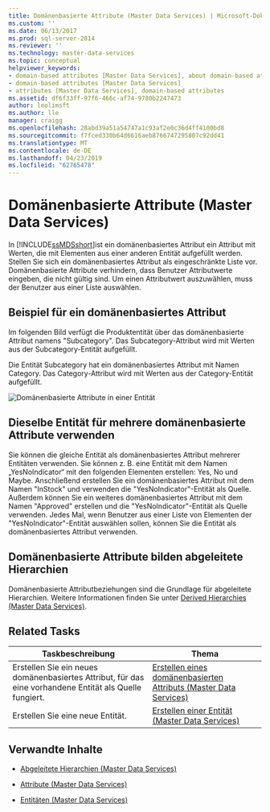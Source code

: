 ```yaml
---
title: Domänenbasierte Attribute (Master Data Services) | Microsoft-Dokumentation
ms.custom: ''
ms.date: 06/13/2017
ms.prod: sql-server-2014
ms.reviewer: ''
ms.technology: master-data-services
ms.topic: conceptual
helpviewer_keywords:
- domain-based attributes [Master Data Services], about domain-based attributes
- domain-based attributes [Master Data Services]
- attributes [Master Data Services], domain-based attributes
ms.assetid: df6f33ff-97f6-466c-af74-9780b2247473
author: leolimsft
ms.author: lle
manager: craigg
ms.openlocfilehash: 28abd39a51a54747a1c93af2e0c36d4ff4100bd8
ms.sourcegitcommit: f7fced330b64d6616aeb8766747295807c92dd41
ms.translationtype: MT
ms.contentlocale: de-DE
ms.lasthandoff: 04/23/2019
ms.locfileid: "62765478"
---
```

# <a name="domain-based-attributes-master-data-services"></a>Domänenbasierte Attribute (Master Data Services)
  In [!INCLUDE[ssMDSshort](../includes/ssmdsshort-md.md)]ist ein domänenbasiertes Attribut ein Attribut mit Werten, die mit Elementen aus einer anderen Entität aufgefüllt werden. Stellen Sie sich ein domänenbasiertes Attribut als eingeschränkte Liste vor. Domänenbasierte Attribute verhindern, dass Benutzer Attributwerte eingeben, die nicht gültig sind. Um einen Attributwert auszuwählen, muss der Benutzer aus einer Liste auswählen.  
  
## <a name="domain-based-attribute-example"></a>Beispiel für ein domänenbasiertes Attribut  
 Im folgenden Bild verfügt die Produktentität über das domänenbasierte Attribut namens "Subcategory". Das Subcategory-Attribut wird mit Werten aus der Subcategory-Entität aufgefüllt.  
  
 Die Entität Subcategory hat ein domänenbasiertes Attribut mit Namen Category. Das Category-Attribut wird mit Werten aus der Category-Entität aufgefüllt.  
  
 ![Domänenbasierte Attribute in einer Entität](../../2014/master-data-services/media/mds-conc-domain-based-attribute-conceptual.gif "Domain-Based Attributes in an Entity")  
  
## <a name="use-same-entity-for-multiple-domain-based-attributes"></a>Dieselbe Entität für mehrere domänenbasierte Attribute verwenden  
 Sie können die gleiche Entität als domänenbasiertes Attribut mehrerer Entitäten verwenden. Sie können z. B. eine Entität mit dem Namen „YesNoIndicator“ mit den folgenden Elementen erstellen: Yes, No und Maybe. Anschließend erstellen Sie ein domänenbasiertes Attribut mit dem Namen "InStock" und verwenden die "YesNoIndicator"-Entität als Quelle. Außerdem können Sie ein weiteres domänenbasiertes Attribut mit dem Namen "Approved" erstellen und die "YesNoIndicator"-Entität als Quelle verwenden. Jedes Mal, wenn Benutzer aus einer Liste von Elementen der "YesNoIndicator"-Entität auswählen sollen, können Sie die Entität als domänenbasiertes Attribut verwenden.  
  
## <a name="domain-based-attributes-form-derived-hierarchies"></a>Domänenbasierte Attribute bilden abgeleitete Hierarchien  
 Domänenbasierte Attributbeziehungen sind die Grundlage für abgeleitete Hierarchien. Weitere Informationen finden Sie unter [Derived Hierarchies &#40;Master Data Services&#41;](derived-hierarchies-master-data-services.md).  
  
## <a name="related-tasks"></a>Related Tasks  
  
|Taskbeschreibung|Thema|  
|----------------------|-----------|  
|Erstellen Sie ein neues domänenbasiertes Attribut, für das eine vorhandene Entität als Quelle fungiert.|[Erstellen eines domänenbasierten Attributs &#40;Master Data Services&#41;](../../2014/master-data-services/create-a-domain-based-attribute-master-data-services.md)|  
|Erstellen Sie eine neue Entität.|[Erstellen einer Entität &#40;Master Data Services&#41;](../../2014/master-data-services/create-an-entity-master-data-services.md)|  
  
## <a name="related-content"></a>Verwandte Inhalte  
  
-   [Abgeleitete Hierarchien &#40;Master Data Services&#41;](derived-hierarchies-master-data-services.md)  
  
-   [Attribute &#40;Master Data Services&#41;](../../2014/master-data-services/attributes-master-data-services.md)  
  
-   [Entitäten &#40;Master Data Services&#41;](../../2014/master-data-services/entities-master-data-services.md)  
  
  
